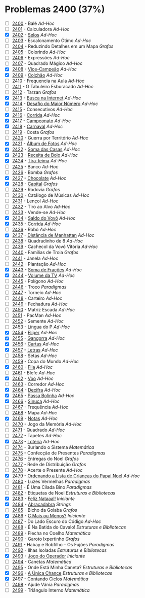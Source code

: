 # Problemas 2400 (37%)

  - [ ]  [2400](https://www.beecrowd.com.br/judge/pt/problems/view/2400) - Balé *Ad-Hoc*
  - [ ]  [2401](https://www.beecrowd.com.br/judge/pt/problems/view/2401) - Calculadora *Ad-Hoc*
  - [x]  [2402](https://www.beecrowd.com.br/judge/pt/problems/view/2402) - [Selos](https://github.com/potigol/uoj-potigol/blob/master/src/2400/2402.poti) *Ad-Hoc*
  - [ ]  [2403](https://www.beecrowd.com.br/judge/pt/problems/view/2403) - Escalonamento Ótimo *Ad-Hoc*
  - [ ]  [2404](https://www.beecrowd.com.br/judge/pt/problems/view/2404) - Reduzindo Detalhes em um Mapa *Grafos*
  - [ ]  [2405](https://www.beecrowd.com.br/judge/pt/problems/view/2405) - Colorindo *Ad-Hoc*
  - [ ]  [2406](https://www.beecrowd.com.br/judge/pt/problems/view/2406) - Expressões *Ad-Hoc*
  - [ ]  [2407](https://www.beecrowd.com.br/judge/pt/problems/view/2407) - Quadrado Mágico *Ad-Hoc*
  - [x]  [2408](https://www.beecrowd.com.br/judge/pt/problems/view/2408) - [Vice-Campeão](https://github.com/potigol/uoj-potigol/blob/master/src/2400/2408.poti) *Ad-Hoc*
  - [x]  [2409](https://www.beecrowd.com.br/judge/pt/problems/view/2409) - [Colchão](https://github.com/potigol/uoj-potigol/blob/master/src/2400/2409.poti) *Ad-Hoc*
  - [ ]  [2410](https://www.beecrowd.com.br/judge/pt/problems/view/2410) - Frequencia na Aula *Ad-Hoc*
  - [ ]  [2411](https://www.beecrowd.com.br/judge/pt/problems/view/2411) - O Tabuleiro Esburacado *Ad-Hoc*
  - [ ]  [2412](https://www.beecrowd.com.br/judge/pt/problems/view/2412) - Tarzan *Grafos*
  - [x]  [2413](https://www.beecrowd.com.br/judge/pt/problems/view/2413) - [Busca na Internet](https://github.com/potigol/uoj-potigol/blob/master/src/2400/2413.poti) *Ad-Hoc*
  - [x]  [2414](https://www.beecrowd.com.br/judge/pt/problems/view/2414) - [Desafio do Maior Número](https://github.com/potigol/uoj-potigol/blob/master/src/2400/2414.poti) *Ad-Hoc*
  - [ ]  [2415](https://www.beecrowd.com.br/judge/pt/problems/view/2415) - Consecutivos *Ad-Hoc*
  - [x]  [2416](https://www.beecrowd.com.br/judge/pt/problems/view/2416) - [Corrida](https://github.com/potigol/uoj-potigol/blob/master/src/2400/2416.poti) *Ad-Hoc*
  - [x]  [2417](https://www.beecrowd.com.br/judge/pt/problems/view/2417) - [Campeonato](https://github.com/potigol/uoj-potigol/blob/master/src/2400/2417.poti) *Ad-Hoc*
  - [x]  [2418](https://www.beecrowd.com.br/judge/pt/problems/view/2418) - [Carnaval](https://github.com/potigol/uoj-potigol/blob/master/src/2400/2418.poti) *Ad-Hoc*
  - [ ]  [2419](https://www.beecrowd.com.br/judge/pt/problems/view/2419) - Costa *Grafos*
  - [ ]  [2420](https://www.beecrowd.com.br/judge/pt/problems/view/2420) - Guerra por Território *Ad-Hoc*
  - [x]  [2421](https://www.beecrowd.com.br/judge/pt/problems/view/2421) - [Álbum de Fotos](https://github.com/potigol/uoj-potigol/blob/master/src/2400/2421.poti) *Ad-Hoc*
  - [x]  [2422](https://www.beecrowd.com.br/judge/pt/problems/view/2422) - [Soma das Casas](https://github.com/potigol/uoj-potigol/blob/master/src/2400/2422.poti) *Ad-Hoc*
  - [x]  [2423](https://www.beecrowd.com.br/judge/pt/problems/view/2423) - [Receita de Bolo](https://github.com/potigol/uoj-potigol/blob/master/src/2400/2423.poti) *Ad-Hoc*
  - [x]  [2424](https://www.beecrowd.com.br/judge/pt/problems/view/2424) - [Tira-teima](https://github.com/potigol/uoj-potigol/blob/master/src/2400/2424.poti) *Ad-Hoc*
  - [ ]  [2425](https://www.beecrowd.com.br/judge/pt/problems/view/2425) - Banco *Ad-Hoc*
  - [ ]  [2426](https://www.beecrowd.com.br/judge/pt/problems/view/2426) - Bomba *Grafos*
  - [x]  [2427](https://www.beecrowd.com.br/judge/pt/problems/view/2427) - [Chocolate](https://github.com/potigol/uoj-potigol/blob/master/src/2400/2427.poti) *Ad-Hoc*
  - [x]  [2428](https://www.beecrowd.com.br/judge/pt/problems/view/2428) - [Capital](https://github.com/potigol/uoj-potigol/blob/master/src/2400/2428.poti) *Grafos*
  - [ ]  [2429](https://www.beecrowd.com.br/judge/pt/problems/view/2429) - Rodovia *Grafos*
  - [ ]  [2430](https://www.beecrowd.com.br/judge/pt/problems/view/2430) - Catálogo de Músicas *Ad-Hoc*
  - [ ]  [2431](https://www.beecrowd.com.br/judge/pt/problems/view/2431) - Lençol *Ad-Hoc*
  - [ ]  [2432](https://www.beecrowd.com.br/judge/pt/problems/view/2432) - Tiro ao Alvo *Ad-Hoc*
  - [ ]  [2433](https://www.beecrowd.com.br/judge/pt/problems/view/2433) - Vende-se *Ad-Hoc*
  - [x]  [2434](https://www.beecrowd.com.br/judge/pt/problems/view/2434) - [Saldo do Vovô](https://github.com/potigol/uoj-potigol/blob/master/src/2400/2434.poti) *Ad-Hoc*
  - [x]  [2435](https://www.beecrowd.com.br/judge/pt/problems/view/2435) - [Corrida](https://github.com/potigol/uoj-potigol/blob/master/src/2400/2435.poti) *Ad-Hoc*
  - [ ]  [2436](https://www.beecrowd.com.br/judge/pt/problems/view/2436) - Robô *Ad-Hoc*
  - [x]  [2437](https://www.beecrowd.com.br/judge/pt/problems/view/2437) - [Distância de Manhattan](https://github.com/potigol/uoj-potigol/blob/master/src/2400/2437.poti) *Ad-Hoc*
  - [ ]  [2438](https://www.beecrowd.com.br/judge/pt/problems/view/2438) - Quadradinho de 8 *Ad-Hoc*
  - [ ]  [2439](https://www.beecrowd.com.br/judge/pt/problems/view/2439) - Cachecol da Vovó Vitória *Ad-Hoc*
  - [ ]  [2440](https://www.beecrowd.com.br/judge/pt/problems/view/2440) - Famílias de Troia *Grafos*
  - [ ]  [2441](https://www.beecrowd.com.br/judge/pt/problems/view/2441) - Janela *Ad-Hoc*
  - [ ]  [2442](https://www.beecrowd.com.br/judge/pt/problems/view/2442) - Plantação *Ad-Hoc*
  - [x]  [2443](https://www.beecrowd.com.br/judge/pt/problems/view/2443) - [Soma de Frações](https://github.com/potigol/uoj-potigol/blob/master/src/2400/2443.poti) *Ad-Hoc*
  - [x]  [2444](https://www.beecrowd.com.br/judge/pt/problems/view/2444) - [Volume da TV](https://github.com/potigol/uoj-potigol/blob/master/src/2400/2444.poti) *Ad-Hoc*
  - [ ]  [2445](https://www.beecrowd.com.br/judge/pt/problems/view/2445) - Polígono *Ad-Hoc*
  - [ ]  [2446](https://www.beecrowd.com.br/judge/pt/problems/view/2446) - Troco *Paradigmas*
  - [ ]  [2447](https://www.beecrowd.com.br/judge/pt/problems/view/2447) - Torneio *Ad-Hoc*
  - [ ]  [2448](https://www.beecrowd.com.br/judge/pt/problems/view/2448) - Carteiro *Ad-Hoc*
  - [ ]  [2449](https://www.beecrowd.com.br/judge/pt/problems/view/2449) - Fechadura *Ad-Hoc*
  - [ ]  [2450](https://www.beecrowd.com.br/judge/pt/problems/view/2450) - Matriz Escada *Ad-Hoc*
  - [ ]  [2451](https://www.beecrowd.com.br/judge/pt/problems/view/2451) - PacMan *Ad-Hoc*
  - [ ]  [2452](https://www.beecrowd.com.br/judge/pt/problems/view/2452) - Semente *Ad-Hoc*
  - [ ]  [2453](https://www.beecrowd.com.br/judge/pt/problems/view/2453) - Língua do P *Ad-Hoc*
  - [x]  [2454](https://www.beecrowd.com.br/judge/pt/problems/view/2454) - [Flíper](https://github.com/potigol/uoj-potigol/blob/master/src/2400/2454.poti) *Ad-Hoc*
  - [x]  [2455](https://www.beecrowd.com.br/judge/pt/problems/view/2455) - [Gangorra](https://github.com/potigol/uoj-potigol/blob/master/src/2400/2455.poti) *Ad-Hoc*
  - [x]  [2456](https://www.beecrowd.com.br/judge/pt/problems/view/2456) - [Cartas](https://github.com/potigol/uoj-potigol/blob/master/src/2400/2456.poti) *Ad-Hoc*
  - [x]  [2457](https://www.beecrowd.com.br/judge/pt/problems/view/2457) - [Letras](https://github.com/potigol/uoj-potigol/blob/master/src/2400/2457.poti) *Ad-Hoc*
  - [ ]  [2458](https://www.beecrowd.com.br/judge/pt/problems/view/2458) - Setas *Ad-Hoc*
  - [ ]  [2459](https://www.beecrowd.com.br/judge/pt/problems/view/2459) - Copa do Mundo *Ad-Hoc*
  - [x]  [2460](https://www.beecrowd.com.br/judge/pt/problems/view/2460) - [Fila](https://github.com/potigol/uoj-potigol/blob/master/src/2400/2460.poti) *Ad-Hoc*
  - [ ]  [2461](https://www.beecrowd.com.br/judge/pt/problems/view/2461) - Blefe *Ad-Hoc*
  - [x]  [2462](https://www.beecrowd.com.br/judge/pt/problems/view/2462) - [Voo](https://github.com/potigol/uoj-potigol/blob/master/src/2400/2462.poti) *Ad-Hoc*
  - [ ]  [2463](https://www.beecrowd.com.br/judge/pt/problems/view/2463) - Corredor *Ad-Hoc*
  - [x]  [2464](https://www.beecrowd.com.br/judge/pt/problems/view/2464) - [Decifra](https://github.com/potigol/uoj-potigol/blob/master/src/2400/2464.poti) *Ad-Hoc*
  - [x]  [2465](https://www.beecrowd.com.br/judge/pt/problems/view/2465) - [Passa Bolinha](https://github.com/potigol/uoj-potigol/blob/master/src/2400/2465.poti) *Ad-Hoc*
  - [x]  [2466](https://www.beecrowd.com.br/judge/pt/problems/view/2466) - [Sinuca](https://github.com/potigol/uoj-potigol/blob/master/src/2400/2466.poti) *Ad-Hoc*
  - [ ]  [2467](https://www.beecrowd.com.br/judge/pt/problems/view/2467) - Frequência *Ad-Hoc*
  - [ ]  [2468](https://www.beecrowd.com.br/judge/pt/problems/view/2468) - Mapa *Ad-Hoc*
  - [x]  [2469](https://www.beecrowd.com.br/judge/pt/problems/view/2469) - [Notas](https://github.com/potigol/uoj-potigol/blob/master/src/2400/2469.poti) *Ad-Hoc*
  - [ ]  [2470](https://www.beecrowd.com.br/judge/pt/problems/view/2470) - Jogo da Memória *Ad-Hoc*
  - [ ]  [2471](https://www.beecrowd.com.br/judge/pt/problems/view/2471) - Quadrado *Ad-Hoc*
  - [ ]  [2472](https://www.beecrowd.com.br/judge/pt/problems/view/2472) - Tapetes *Ad-Hoc*
  - [x]  [2473](https://www.beecrowd.com.br/judge/pt/problems/view/2473) - [Loteria](https://github.com/potigol/uoj-potigol/blob/master/src/2400/2473.poti) *Ad-Hoc*
  - [ ]  [2474](https://www.beecrowd.com.br/judge/pt/problems/view/2474) - Burlando o Sistema *Matemática*
  - [ ]  [2475](https://www.beecrowd.com.br/judge/pt/problems/view/2475) - Confecção de Presentes *Paradigmas*
  - [ ]  [2476](https://www.beecrowd.com.br/judge/pt/problems/view/2476) - Entregas do Noel *Grafos*
  - [ ]  [2477](https://www.beecrowd.com.br/judge/pt/problems/view/2477) - Rede de Distribuição *Grafos*
  - [ ]  [2478](https://www.beecrowd.com.br/judge/pt/problems/view/2478) - Acerte o Presente *Ad-Hoc*
  - [x]  [2479](https://www.beecrowd.com.br/judge/pt/problems/view/2479) - [Ordenando a Lista de Crianças do Papai Noel](https://github.com/potigol/uoj-potigol/blob/master/src/2400/2479.poti) *Ad-Hoc*
  - [ ]  [2480](https://www.beecrowd.com.br/judge/pt/problems/view/2480) - Luzes Vermelhas *Paradigmas*
  - [ ]  [2481](https://www.beecrowd.com.br/judge/pt/problems/view/2481) - É Uma Cilada Bino *Paradigmas*
  - [ ]  [2482](https://www.beecrowd.com.br/judge/pt/problems/view/2482) - Etiquetas de Noel *Estruturas e Bibliotecas*
  - [x]  [2483](https://www.beecrowd.com.br/judge/pt/problems/view/2483) - [Feliz Nataaal!](https://github.com/potigol/uoj-potigol/blob/master/src/2400/2483.poti) *Iniciante*
  - [x]  [2484](https://www.beecrowd.com.br/judge/pt/problems/view/2484) - [Abracadabra](https://github.com/potigol/uoj-potigol/blob/master/src/2400/2484.poti) *Strings*
  - [ ]  [2485](https://www.beecrowd.com.br/judge/pt/problems/view/2485) - Bicho da Goiaba *Grafos*
  - [x]  [2486](https://www.beecrowd.com.br/judge/pt/problems/view/2486) - [C Mais ou Menos?](https://github.com/potigol/uoj-potigol/blob/master/src/2400/2486.poti) *Iniciante*
  - [ ]  [2487](https://www.beecrowd.com.br/judge/pt/problems/view/2487) - Do Lado Escuro do Código *Ad-Hoc*
  - [ ]  [2488](https://www.beecrowd.com.br/judge/pt/problems/view/2488) - É Na Batida do Cavalo! *Estruturas e Bibliotecas*
  - [ ]  [2489](https://www.beecrowd.com.br/judge/pt/problems/view/2489) - Flecha no Coelho *Matemática*
  - [ ]  [2490](https://www.beecrowd.com.br/judge/pt/problems/view/2490) - Garoto Ixpertinho *Grafos*
  - [ ]  [2491](https://www.beecrowd.com.br/judge/pt/problems/view/2491) - Habay e Robfilho – Os Fujões *Paradigmas*
  - [ ]  [2492](https://www.beecrowd.com.br/judge/pt/problems/view/2492) - Ilhas Isoladas *Estruturas e Bibliotecas*
  - [x]  [2493](https://www.beecrowd.com.br/judge/pt/problems/view/2493) - [Jogo do Operador](https://github.com/potigol/uoj-potigol/blob/master/src/2400/2493.poti) *Iniciante*
  - [ ]  [2494](https://www.beecrowd.com.br/judge/pt/problems/view/2494) - Canetas *Matemática*
  - [ ]  [2495](https://www.beecrowd.com.br/judge/pt/problems/view/2495) - Onde Está Minha Caneta? *Estruturas e Bibliotecas*
  - [x]  [2496](https://www.beecrowd.com.br/judge/pt/problems/view/2496) - [A Única Chance](https://github.com/potigol/uoj-potigol/blob/master/src/2400/2496.poti) *Estruturas e Bibliotecas*
  - [x]  [2497](https://www.beecrowd.com.br/judge/pt/problems/view/2497) - [Contando Ciclos](https://github.com/potigol/uoj-potigol/blob/master/src/2400/2497.poti) *Matemática*
  - [ ]  [2498](https://www.beecrowd.com.br/judge/pt/problems/view/2498) - Ajude Vânia *Paradigmas*
  - [ ]  [2499](https://www.beecrowd.com.br/judge/pt/problems/view/2499) - Triângulo Interno *Matemática*